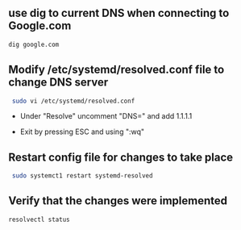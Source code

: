 ## use dig to current DNS when connecting to Google.com

```sh
dig google.com
```

## Modify /etc/systemd/resolved.conf file to change DNS server

```sh
 sudo vi /etc/systemd/resolved.conf
```
- Under "Resolve" uncomment "DNS=" and add 1.1.1.1

- Exit by pressing ESC and using ":wq"

## Restart  config file for changes to take place 

```sh
 sudo systemct1 restart systemd-resolved
```

## Verify that the changes were implemented 

```sh
resolvectl status
```

